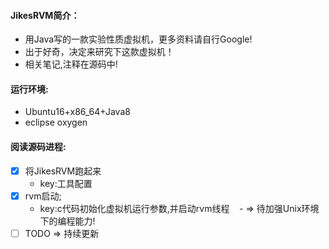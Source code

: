 #### JikesRVM简介：
- 用Java写的一款实验性质虚拟机，更多资料请自行Google!
- 出于好奇，决定来研究下这款虚拟机！
- 相关笔记,注释在源码中!

#### 运行环境:
- Ubuntu16+x86_64+Java8
- eclipse oxygen  
    
#### 阅读源码进程:
- [x] 将JikesRVM跑起来         
    - key:工具配置
- [x] rvm启动; 
    - key:c代码初始化虚拟机运行参数,并启动rvm线程
    - => 待加强Unix环境下的编程能力!
- [ ] TODO => 持续更新
  
